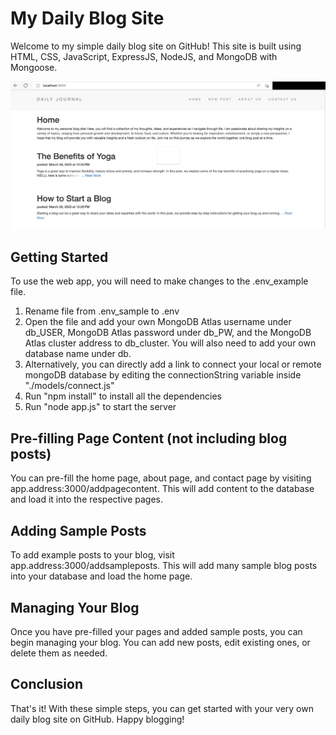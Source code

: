# My Daily Blog Site
Welcome to my simple daily blog site on GitHub! This site is built using HTML, CSS, JavaScript, ExpressJS, NodeJS, and MongoDB with Mongoose.

![screenshot of homepage](sample-blog.png)

## Getting Started
To use the web app, you will need to make changes to the .env_example file. 

1. Rename file from .env_sample to .env
2. Open the file and add your own MongoDB Atlas username under db_USER, MongoDB Atlas password under db_PW, and the MongoDB Atlas cluster address to db_cluster. You will also need to add your own database name under db. 
3. Alternatively, you can directly add a link to connect your local or remote mongoDB database by editing the connectionString variable inside "./models/connect.js"
4. Run "npm install" to install all the dependencies
5. Run "node app.js" to start the server

## Pre-filling Page Content (not including blog posts)
You can pre-fill the home page, about page, and contact page by visiting app.address:3000/addpagecontent. This will add content to the database and load it into the respective pages.

## Adding Sample Posts
To add example posts to your blog, visit app.address:3000/addsampleposts. This will add many sample blog posts into your database and load the home page.

## Managing Your Blog
Once you have pre-filled your pages and added sample posts, you can begin managing your blog. You can add new posts, edit existing ones, or delete them as needed.

## Conclusion
That's it! With these simple steps, you can get started with your very own daily blog site on GitHub. Happy blogging!